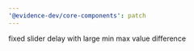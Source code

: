 ```yaml
---
'@evidence-dev/core-components': patch
---
```


fixed slider delay with large min max value difference
